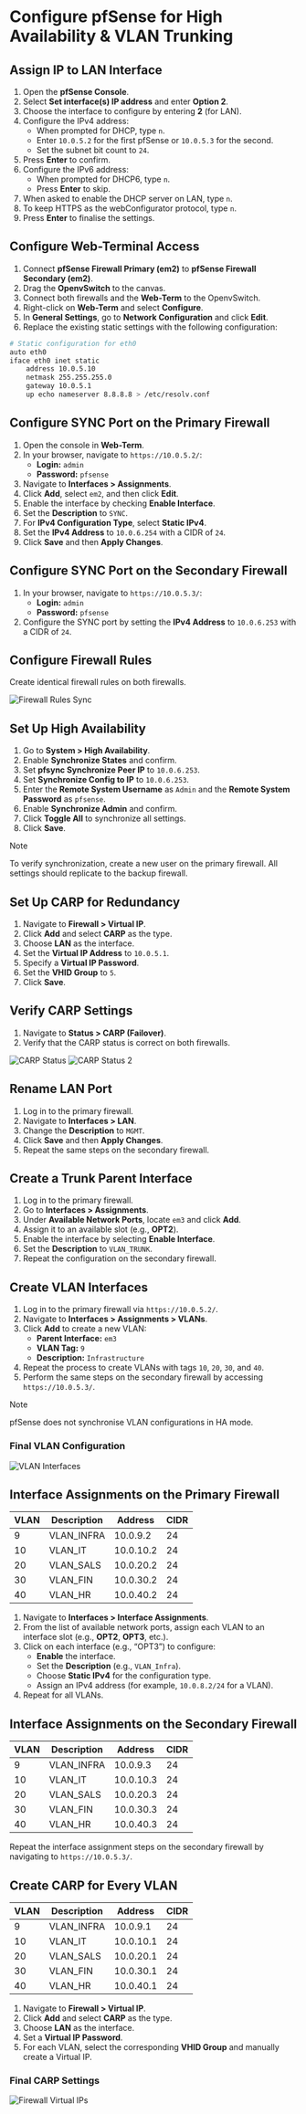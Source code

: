 # Configure pfSense for High Availability & VLAN Trunking

## Assign IP to LAN Interface

1. Open the **pfSense Console**.
2. Select **Set interface(s) IP address** and enter **Option 2**.
3. Choose the interface to configure by entering **2** (for LAN).
4. Configure the IPv4 address:
   - When prompted for DHCP, type `n`.
   - Enter `10.0.5.2` for the first pfSense or `10.0.5.3` for the second.
   - Set the subnet bit count to `24`.
5. Press **Enter** to confirm.
6. Configure the IPv6 address:
   - When prompted for DHCP6, type `n`.
   - Press **Enter** to skip.
7. When asked to enable the DHCP server on LAN, type `n`.
8. To keep HTTPS as the webConfigurator protocol, type `n`.
9. Press **Enter** to finalise the settings.

## Configure Web-Terminal Access

1. Connect **pfSense Firewall Primary (em2)** to **pfSense Firewall Secondary (em2)**.
2. Drag the **OpenvSwitch** to the canvas.
3. Connect both firewalls and the **Web-Term** to the OpenvSwitch.
4. Right-click on **Web-Term** and select **Configure**.
5. In **General Settings**, go to **Network Configuration** and click **Edit**.
6. Replace the existing static settings with the following configuration:

```sh
# Static configuration for eth0
auto eth0
iface eth0 inet static
    address 10.0.5.10
    netmask 255.255.255.0
    gateway 10.0.5.1
    up echo nameserver 8.8.8.8 > /etc/resolv.conf
```

## Configure SYNC Port on the Primary Firewall

1. Open the console in **Web-Term**.
2. In your browser, navigate to `https://10.0.5.2/`:
   - **Login:** `admin`
   - **Password:** `pfsense`
3. Navigate to **Interfaces > Assignments**.
4. Click **Add**, select `em2`, and then click **Edit**.
5. Enable the interface by checking **Enable Interface**.
6. Set the **Description** to `SYNC`.
7. For **IPv4 Configuration Type**, select **Static IPv4**.
8. Set the **IPv4 Address** to `10.0.6.254` with a CIDR of `24`.
9. Click **Save** and then **Apply Changes**.

## Configure SYNC Port on the Secondary Firewall

1. In your browser, navigate to `https://10.0.5.3/`:
   - **Login:** `admin`
   - **Password:** `pfsense`
2. Configure the SYNC port by setting the **IPv4 Address** to `10.0.6.253` with a CIDR of `24`.

## Configure Firewall Rules

Create identical firewall rules on both firewalls.

![Firewall Rules Sync](images/04/firewall-rules-sync.png)

## Set Up High Availability

1. Go to **System > High Availability**.
2. Enable **Synchronize States** and confirm.
3. Set **pfsync Synchronize Peer IP** to `10.0.6.253`.
4. Set **Synchronize Config to IP** to `10.0.6.253`.
5. Enter the **Remote System Username** as `Admin` and the **Remote System Password** as `pfsense`.
6. Enable **Synchronize Admin** and confirm.
7. Click **Toggle All** to synchronize all settings.
8. Click **Save**.

> [!NOTE]
> To verify synchronization, create a new user on the primary firewall. All settings should replicate to the backup firewall.

## Set Up CARP for Redundancy

1. Navigate to **Firewall > Virtual IP**.
2. Click **Add** and select **CARP** as the type.
3. Choose **LAN** as the interface.
4. Set the **Virtual IP Address** to `10.0.5.1`.
5. Specify a **Virtual IP Password**.
6. Set the **VHID Group** to `5`.
7. Click **Save**.

## Verify CARP Settings

1. Navigate to **Status > CARP (Failover)**.
2. Verify that the CARP status is correct on both firewalls.

![CARP Status](images/04/status-carp.png)
![CARP Status 2](images/04/status-carp-2.png)

## Rename LAN Port

1. Log in to the primary firewall.
2. Navigate to **Interfaces > LAN**.
3. Change the **Description** to `MGMT`.
4. Click **Save** and then **Apply Changes**.
5. Repeat the same steps on the secondary firewall.

## Create a Trunk Parent Interface

1. Log in to the primary firewall.
2. Go to **Interfaces > Assignments**.
3. Under **Available Network Ports**, locate `em3` and click **Add**.
4. Assign it to an available slot (e.g., **OPT2**).
5. Enable the interface by selecting **Enable Interface**.
6. Set the **Description** to `VLAN_TRUNK`.
7. Repeat the configuration on the secondary firewall.

## Create VLAN Interfaces

1. Log in to the primary firewall via `https://10.0.5.2/`.
2. Navigate to **Interfaces > Assignments > VLANs**.
3. Click **Add** to create a new VLAN:
   - **Parent Interface:** `em3`
   - **VLAN Tag:** `9`
   - **Description:** `Infrastructure`
4. Repeat the process to create VLANs with tags `10`, `20`, `30`, and `40`.
5. Perform the same steps on the secondary firewall by accessing `https://10.0.5.3/`.

> [!NOTE]
> pfSense does not synchronise VLAN configurations in HA mode.

### Final VLAN Configuration

![VLAN Interfaces](images/04/interfaces-vlans.png)

## Interface Assignments on the Primary Firewall

| **VLAN** | **Description** | **Address** | **CIDR** |
| -------- | --------------- | ----------- | -------- |
| 9        | VLAN_INFRA      | 10.0.9.2    | 24       |
| 10       | VLAN_IT         | 10.0.10.2   | 24       |
| 20       | VLAN_SALS       | 10.0.20.2   | 24       |
| 30       | VLAN_FIN        | 10.0.30.2   | 24       |
| 40       | VLAN_HR         | 10.0.40.2   | 24       |

1. Navigate to **Interfaces > Interface Assignments**.
2. From the list of available network ports, assign each VLAN to an interface slot (e.g., **OPT2**, **OPT3**, etc.).
3. Click on each interface (e.g., “OPT3”) to configure:
   - **Enable** the interface.
   - Set the **Description** (e.g., `VLAN_Infra`).
   - Choose **Static IPv4** for the configuration type.
   - Assign an IPv4 address (for example, `10.0.8.2/24` for a VLAN).
4. Repeat for all VLANs.

## Interface Assignments on the Secondary Firewall

| **VLAN** | **Description** | **Address** | **CIDR** |
| -------- | --------------- | ----------- | -------- |
| 9        | VLAN_INFRA      | 10.0.9.3    | 24       |
| 10       | VLAN_IT         | 10.0.10.3   | 24       |
| 20       | VLAN_SALS       | 10.0.20.3   | 24       |
| 30       | VLAN_FIN        | 10.0.30.3   | 24       |
| 40       | VLAN_HR         | 10.0.40.3   | 24       |

Repeat the interface assignment steps on the secondary firewall by navigating to `https://10.0.5.3/`.

## Create CARP for Every VLAN

| **VLAN** | **Description** | **Address** | **CIDR** |
| -------- | --------------- | ----------- | -------- |
| 9        | VLAN_INFRA      | 10.0.9.1    | 24       |
| 10       | VLAN_IT         | 10.0.10.1   | 24       |
| 20       | VLAN_SALS       | 10.0.20.1   | 24       |
| 30       | VLAN_FIN        | 10.0.30.1   | 24       |
| 40       | VLAN_HR         | 10.0.40.1   | 24       |

1. Navigate to **Firewall > Virtual IP**.
2. Click **Add** and select **CARP** as the type.
3. Choose **LAN** as the interface.
4. Set a **Virtual IP Password**.
5. For each VLAN, select the corresponding **VHID Group** and manually create a Virtual IP.

### Final CARP Settings

![Firewall Virtual IPs](images/04/firewall-virtual-ips.png)
